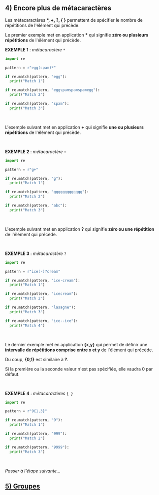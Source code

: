 ## 4) Encore plus de métacaractères
Les métacaractères **\*, +, ?, { }** permettent de spécifier le nombre de répétitions de l'élément qui précède.

Le premier exemple met en application **\*** qui signifie **zéro ou plusieurs répétitions** de l'élément qui précède.

**EXEMPLE 1** : *métacaractère* ` * `

```python
import re

pattern = r"egg(spam)*"

if re.match(pattern, "egg"):
  print("Match 1")

if re.match(pattern, "eggspamspamspamegg"):
  print("Match 2")

if re.match(pattern, "spam"):
  print("Match 3")
```
<br>

L'exemple suivant met en application **+** qui signifie **une ou plusieurs répétitions** de l'élément qui précède.

<br>

**EXEMPLE 2** : *métacaractère* ` + `

```python
import re

pattern = r"g+"

if re.match(pattern, "g"):
  print("Match 1")

if re.match(pattern, "ggggggggggggg"):
  print("Match 2")

if re.match(pattern, "abc"):
  print("Match 3")
```
<br>

L'exemple suivant met en application **?** qui signifie **zéro ou une répétition** de l'élément qui précède.

<br>

**EXEMPLE 3** : *métacaractère* ` ? `

```python
import re

pattern = r"ice(-)?cream"

if re.match(pattern, "ice-cream"):
  print("Match 1")

if re.match(pattern, "icecream"):
  print("Match 2")

if re.match(pattern, "lasagne"):
  print("Match 3")

if re.match(pattern, "ice--ice"):
  print("Match 4")
```
<br>

Le dernier exemple met en application **{x,y}** qui permet de définir une **intervalle de répétitions comprise entre x et y** de l'élément qui précède.

Du coup, **{0,1}** est similaire à **?**.

Si la première ou la seconde valeur n'est pas spécifiée, elle vaudra 0 par défaut.

<br>

**EXEMPLE 4** : *métacaractères* ` { } `

```python
import re

pattern = r"9{1,3}"

if re.match(pattern, "9"):
  print("Match 1")

if re.match(pattern, "999"):
  print("Match 2")

if re.match(pattern, "9999"):
  print("Match 3")
```
<br>

*Passer à l'étape suivante...*
## [5) Groupes](./regex-py-05.md)
